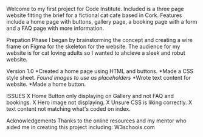 Welcome to my first project for Code Institute.
Included is a three page website fitting the brief for a fictional cat cafe based in Cork.
Features include a home page with buttons, gallery page, a booking page with a form and a FAQ page with more information.

Prepation Phase
I began by brainstorming the concept and creating a wire frame on Figma for the skeleton for the website.
The audience for my website is for cat loving adults so I wanted to ahcieve a sleek and robut website.

Version 1.0
*Created a home page using HTML and buttons.
*Made a CSS style sheet.
*Found images to use as placeholders*
*Wrote text content for website.
*Made a home button.

ISSUES
X Home Button only displaying on Gallery and not FAQ and bookings.
X Hero image not displaying.
X Unsure CSS is liking correctly. 
X text content not matching what's coded on index.

Acknowledgements
Thanks to the online resources and my mentor who aided me in creating this project including:
W3schools.com